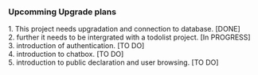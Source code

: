  <h3> Upcomming Upgrade plans </h3> 
1. This project needs upgradation and connection to database. [DONE] <br> 
2. further it needs to be intergrated with a todolist project. [In PROGRESS] <br>
3. introduction of authentication. [TO DO] <br> 
4. introduction to chatbox. [TO DO] <br>
5. introduction to public declaration and user browsing. [TO DO] <br>
